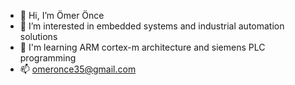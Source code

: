 - 👋 Hi, I’m Ömer Önce
- 👀 I’m interested in embedded systems and industrial automation solutions
- 🌱 I'm learning ARM cortex-m architecture and siemens PLC programming
- 📫 omeronce35@gmail.com

<!---
omeronce35/omeronce35 is a ✨ special ✨ repository because its `README.md` (this file) appears on your GitHub profile.
You can click the Preview link to take a look at your changes.
--->
